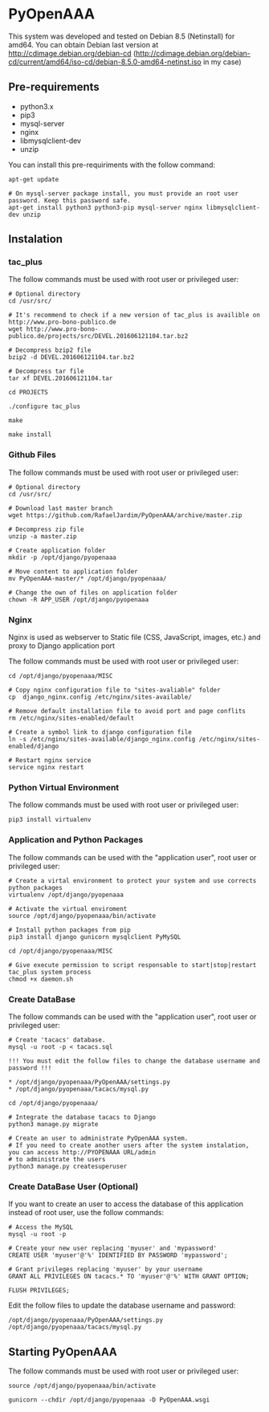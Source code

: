 # PyOpenAAA

This system was developed and tested on Debian 8.5 (Netinstall) for amd64. You can obtain Debian last version at http://cdimage.debian.org/debian-cd (http://cdimage.debian.org/debian-cd/current/amd64/iso-cd/debian-8.5.0-amd64-netinst.iso in my case)

## Pre-requirements

* python3.x
* pip3
* mysql-server
* nginx
* libmysqlclient-dev
* unzip

You can install this pre-requiriments with the follow command:

    apt-get update
    
    # On mysql-server package install, you must provide an root user password. Keep this password safe.
    apt-get install python3 python3-pip mysql-server nginx libmysqlclient-dev unzip


## Instalation    

### tac_plus

The follow commands must be used with root user or privileged user:

    # Optional directory 
    cd /usr/src/
    
    # It's recommend to check if a new version of tac_plus is availible on http://www.pro-bono-publico.de
    wget http://www.pro-bono-publico.de/projects/src/DEVEL.201606121104.tar.bz2

    # Decompress bzip2 file
    bzip2 -d DEVEL.201606121104.tar.bz2

    # Decompress tar file
    tar xf DEVEL.201606121104.tar

    cd PROJECTS

    ./configure tac_plus

    make

    make install

### Github Files

The follow commands must be used with root user or privileged user:

    # Optional directory 
    cd /usr/src/
    
    # Download last master branch
    wget https://github.com/RafaelJardim/PyOpenAAA/archive/master.zip

    # Decompress zip file
    unzip -a master.zip

    # Create application folder
    mkdir -p /opt/django/pyopenaaa

    # Move content to application folder
    mv PyOpenAAA-master/* /opt/django/pyopenaaa/

    # Change the own of files on application folder
    chown -R APP_USER /opt/django/pyopenaaa

### Nginx

Nginx is used as webserver to Static file (CSS, JavaScript, images, etc.) and proxy to Django application port

The follow commands must be used with root user or privileged user:

    cd /opt/django/pyopenaaa/MISC

    # Copy nginx configuration file to "sites-avaliable" folder
    cp  django_nginx.config /etc/nginx/sites-available/

    # Remove default installation file to avoid port and page conflits
    rm /etc/nginx/sites-enabled/default

    # Create a symbol link to django configuration file
    ln -s /etc/nginx/sites-available/django_nginx.config /etc/nginx/sites-enabled/django

    # Restart nginx service
    service nginx restart

### Python Virtual Environment    

The follow commands must be used with root user or privileged user:

    pip3 install virtualenv

### Application and Python Packages    

The follow commands can be used with the "application user", root user or privileged user:

    # Create a virtal environment to protect your system and use corrects python packages
    virtualenv /opt/django/pyopenaaa

    # Activate the virtual enviroment
    source /opt/django/pyopenaaa/bin/activate

    # Install python packages from pip
    pip3 install django gunicorn mysqlclient PyMySQL

    cd /opt/django/pyopenaaa/MISC

    # Give execute permission to script responsable to start|stop|restart tac_plus system process
    chmod +x daemon.sh

### Create DataBase

The follow commands can be used with the "application user", root user or privileged user:

    # Create 'tacacs' database. 
    mysql -u root -p < tacacs.sql

    !!! You must edit the follow files to change the database username and password !!!

    * /opt/django/pyopenaaa/PyOpenAAA/settings.py
    * /opt/django/pyopenaaa/tacacs/mysql.py

    cd /opt/django/pyopenaaa/

    # Integrate the database tacacs to Django
    python3 manage.py migrate

    # Create an user to administrate PyOpenAAA system. 
    # If you need to create another users after the system instalation, you can access http://PYOPENAAA URL/admin
    # to administrate the users
    python3 manage.py createsuperuser


### Create DataBase User (Optional)

If you want to create an user to access the database of this application instead of root user, use the follow commands:
    
    # Access the MySQL
    mysql -u root -p
    
    # Create your new user replacing 'myuser' and 'mypassword'
    CREATE USER 'myuser'@'%' IDENTIFIED BY PASSWORD 'mypassword';

    # Grant privileges replacing 'myuser' by your username
    GRANT ALL PRIVILEGES ON tacacs.* TO 'myuser'@'%' WITH GRANT OPTION;
    
    FLUSH PRIVILEGES;

Edit the follow files to update the database username and password:

    /opt/django/pyopenaaa/PyOpenAAA/settings.py
    /opt/django/pyopenaaa/tacacs/mysql.py

## Starting PyOpenAAA

The follow commands must be used with root user or privileged user:
    
    source /opt/django/pyopenaaa/bin/activate

    gunicorn --chdir /opt/django/pyopenaaa -D PyOpenAAA.wsgi
